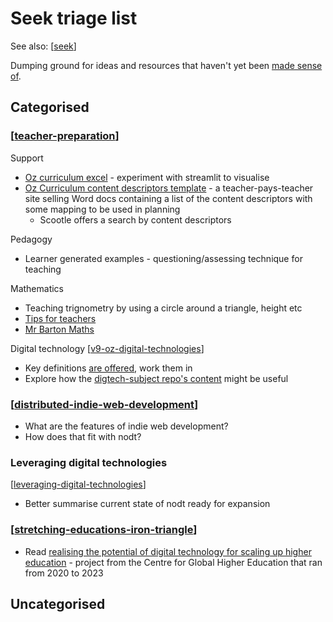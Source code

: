 <!--
 Copyright (C) 2023 David Jones
 
 This program is free software: you can redistribute it and/or modify
 it under the terms of the GNU Affero General Public License as
 published by the Free Software Foundation, either version 3 of the
 License, or (at your option) any later version.
 
 This program is distributed in the hope that it will be useful,
 but WITHOUT ANY WARRANTY; without even the implied warranty of
 MERCHANTABILITY or FITNESS FOR A PARTICULAR PURPOSE.  See the
 GNU Affero General Public License for more details.
 
 You should have received a copy of the GNU Affero General Public License
 along with this program.  If not, see <http://www.gnu.org/licenses/>.
-->

# Seek triage list

See also: [[seek]]

Dumping ground for ideas and resources that haven't yet been [made sense of](../sense/sense.md).

## Categorised

### [[teacher-preparation]]

Support
- [Oz curriculum excel](https://www.google.com/url?sa=t&rct=j&q=&esrc=s&source=web&cd=&ved=2ahUKEwje3Jix__aAAxUh3TgGHXSPCf4QFnoECAsQAQ&url=https%3A%2F%2Faustraliancurriculum.edu.au%2FStatic%2FExcel%2FAustralian%2520Curriculum%2520F-10.xlsx&usg=AOvVaw1-15bwt9PnVCsuhRyIYS01&opi=89978449) - experiment with streamlit to visualise
- [Oz Curriculum content descriptors template](https://www.teacherspayteachers.com/Product/V9-Australian-Curriculum-ENGLISH-Content-Descriptor-Overviews-Foundation-9250242) - a teacher-pays-teacher site selling Word docs containing a list of the content descriptors with some mapping to be used in planning 
  - Scootle offers a search by content descriptors

Pedagogy
- Learner generated examples - questioning/assessing technique for teaching

Mathematics
- Teaching trignometry by using a circle around a triangle, height etc
- [Tips for teachers](https://tipsforteachers.co.uk/)
- [Mr Barton Maths](http://www.mrbartonmaths.com/index.html)

Digital technology [[v9-oz-digital-technologies]]

- Key definitions [are offered](https://v9.australiancurriculum.edu.au/teacher-resources/understand-this-learning-area/technologies#accordion-9c6911869c-item-de68e5b07a), work them in
- Explore how the [digtech-subject repo's content](https://github.com/djplaner/digtech-subject) might be useful

### [[distributed-indie-web-development]]

- What are the features of indie web development?
- How does that fit with nodt?

###  Leveraging digital technologies

[[leveraging-digital-technologies]]

- Better summarise current state of nodt ready for expansion

### [[stretching-educations-iron-triangle]]

- Read [realising the potential of digital technology for scaling up higher education](https://www.researchcghe.org/research/2020-2023/project/realising-the-potential-of-digital-technology-for-scaling-up-higher-education/) - project from the Centre for Global Higher Education that ran from 2020 to 2023

## Uncategorised


[//begin]: # "Autogenerated link references for markdown compatibility"
[seek]: seek "Seek"
[teacher-preparation]: teacher-preparation "Teacher preparation"
[v9-oz-digital-technologies]: ../sense/Teaching/Curriculum/v9-oz-digital-technologies "v9-oz-digital-technologies"
[distributed-indie-web-development]: distributed-indie-web-development "Distributed indie web development"
[leveraging-digital-technologies]: leveraging-digital-technologies "Leveraging digital technologies"
[stretching-educations-iron-triangle]: stretching-educations-iron-triangle "Stretching education's iron triangle"
[//end]: # "Autogenerated link references"